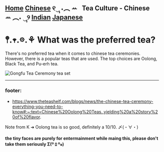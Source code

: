 [Home](https://github.com/319SoftDev/wiki-project-group-wya_dansowaa/blob/main/README.md)  [Chinese](https://github.com/319SoftDev/wiki-project-group-wya_dansowaa/blob/main/Tea-Culture/chinese/tea-ceremony.md) ୧‿̩͙ ˖︵ ꕀ⠀Tea Culture - Chinese⠀ ꕀ ︵˖ ‿̩͙୨ [Indian](https://github.com/319SoftDev/wiki-project-group-wya_dansowaa/blob/main/Tea-Culture/indian/tea-ceremony.md)  [Japanese](https://github.com/319SoftDev/wiki-project-group-wya_dansowaa/blob/main/Tea-Culture/japanese/tea-ceremony.md)
---- 

# 𖤣.𖥧.𖡼.⚘ What was the preferred tea?
There's no preferred tea when it comes to chinese tea ceremonies. However, there is a popular teas that are used. 
The top choices are Oolong, Black Tea, and Pu-erh tea.


![Gongfu Tea Ceremony tea set](https://www.harney.com/cdn/shop/articles/unnamed_746f0fde-e649-498d-98a4-2d5f5eb6ba1d.jpg?v=1575985939)

---- 

### footer: 
- https://www.theteashelf.com/blogs/news/the-chinese-tea-ceremony-everything-you-need-to-know#:~:text=Chinese%20Oolong%20Teas.,yielding%20a%20story%20of%20flavor.

Note from K ➜ Oolong tea is so good, definitely a 10/10. 〆(・∀・) 

#### the tiny faces are purely for entermainment while maing this, please don't take them seriously Σ(º ﾛ º๑)








